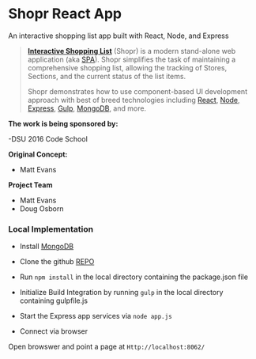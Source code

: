 


# Shopr React App&nbsp; 

An interactive shopping list app built with React, Node, and Express

> [**Interactive Shopping List**](https://github.com/MaxSinbraith/Shopr) (Shopr) is a modern stand-alone 
> web application (aka [SPA](https://en.wikipedia.org/wiki/Single-page_application)).
> Shopr simplifies the task of maintaining a comprehensive shopping list, allowing the tracking of Stores,
> Sections, and the current status of the list  items. 
>
> Shopr demonstrates how to use component-based UI development approach with best of breed
> technologies including [React](http://facebook.github.io/react/), [Node](https://nodejs.org/),
> [Express](https://expressjs.com/), [Gulp](https://http://gulpjs.com/), [MongoDB](https://http://gulpjs.com/), and more.

**The work is being sponsored by:**

-DSU 2016 Code School


**Original Concept:**

- Matt Evans

**Project Team**

- Matt Evans
- Doug Osborn


### Local Implementation
 
- Install  [MongoDB](https://http://gulpjs.com/)

- Clone   the  github [REPO](https://github.com/MaxSinbraith/Shopr)

- Run `npm install`  in the local directory containing the  package.json file

- Initialize Build Integration by running  `gulp` in the local directory containing gulpfile.js

- Start the  Express app services  via  `node app.js`

- Connect  via  browser

Open  browswer and point a page  at  `Http://localhost:8062/`


